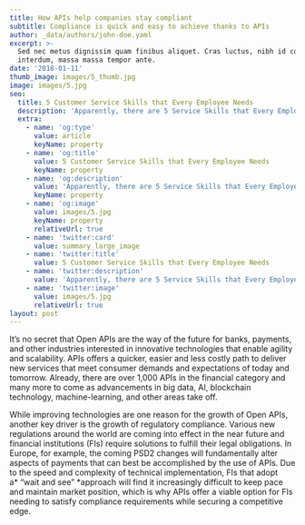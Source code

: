```yaml
---
title: How APIs help companies stay compliant
subtitle: Compliance is quick and easy to achieve thanks to APIs
author: _data/authors/john-doe.yaml
excerpt: >-
  Sed nec metus dignissim quam finibus aliquet. Cras luctus, nibh id consequat
  interdum, massa massa tempor ante.
date: '2018-01-11'
thumb_image: images/5_thumb.jpg
image: images/5.jpg
seo:
  title: 5 Customer Service Skills that Every Employee Needs
  description: 'Apparently, there are 5 Service Skills that Every Employee Needs'
  extra:
    - name: 'og:type'
      value: article
      keyName: property
    - name: 'og:title'
      value: 5 Customer Service Skills that Every Employee Needs
      keyName: property
    - name: 'og:description'
      value: 'Apparently, there are 5 Service Skills that Every Employee Needs'
      keyName: property
    - name: 'og:image'
      value: images/5.jpg
      keyName: property
      relativeUrl: true
    - name: 'twitter:card'
      value: summary_large_image
    - name: 'twitter:title'
      value: 5 Customer Service Skills that Every Employee Needs
    - name: 'twitter:description'
      value: 'Apparently, there are 5 Service Skills that Every Employee Needs'
    - name: 'twitter:image'
      value: images/5.jpg
      relativeUrl: true
layout: post
---
```

It’s no secret that Open APIs are the way of the future for banks, payments, and other industries interested in innovative technologies that enable agility and scalability. APIs offers a quicker, easier and less costly path to deliver new services that meet consumer demands and expectations of today and tomorrow. Already, there are over 1,000 APIs in the financial category and many more to come as advancements in big data, AI, blockchain technology, machine-learning, and other areas take off.

While improving technologies are one reason for the growth of Open APIs, another key driver is the growth of regulatory compliance. Various new regulations around the world are coming into effect in the near future and financial institutions (FIs) require solutions to fulfill their legal obligations. In Europe, for example, the coming PSD2 changes will fundamentally alter aspects of payments that can best be accomplished by the use of APIs. Due to the speed and complexity of technical implementation, FIs that adopt a* “wait and see” *approach will find it increasingly difficult to keep pace and maintain market position, which is why APIs offer a viable option for FIs needing to satisfy compliance requirements while securing a competitive edge.
